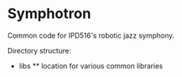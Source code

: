 Symphotron
==========

Common code for IPD516's robotic jazz symphony.

Directory structure:
* libs
** location for various common libraries







